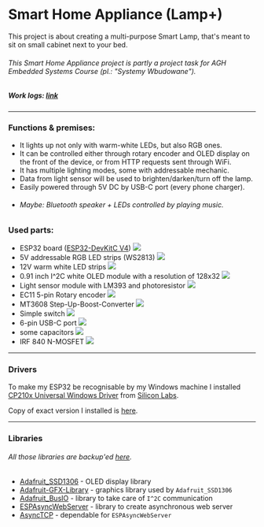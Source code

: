 # Smart Home Appliance (Lamp+)

This project is about creating a multi-purpose Smart Lamp, that's meant to sit on small cabinet next to your bed.


###### This Smart Home Appliance project is partly a project task for AGH Embedded Systems Course (pl.: "Systemy Wbudowane").

##### Work logs: [link](https://github.com/GabenRulez/SmartHomeAppliance/blob/main/docs/README.md) 
___

### Functions & premises:

 - It lights up not only with warm-white LEDs, but also RGB ones. 
 - It can be controlled either through rotary encoder and OLED display on the front of the device, or from HTTP requests sent through WiFi.
 - It has multiple lighting modes, some with addressable mechanic.
 - Data from light sensor will be used to brighten/darken/turn off the lamp.
 - Easily powered through 5V DC by USB-C port (every phone charger).
 - ###### Maybe: Bluetooth speaker + LEDs controlled by playing music.

### Used parts:
 - ESP32 board ([ESP32-DevKitC V4](https://docs.espressif.com/projects/esp-idf/en/latest/esp32/hw-reference/esp32/get-started-devkitc.html))
![](/media/photos/ESP32_01.jpg)
 - 5V addressable RGB LED strips (WS2813)
![](/media/photos/LEDstripA_01.jpg)
 - 12V warm white LED strips
![](/media/photos/LEDstripB_01.jpg)
 - 0.91 inch I^2C white OLED module with a resolution of 128x32
![](/media/photos/OLED_01.jpg)
 - Light sensor module with LM393 and photoresistor
![](/media/photos/LightSensor_01.jpg)
 - EC11 5-pin Rotary encoder
![](/media/photos/RotaryEncoder_01.jpg)
 - MT3608 Step-Up-Boost-Converter
![](/media/photos/StepUp_01.jpg)
 - Simple switch
![](/media/photos/Switch_01.jpg)
 - 6-pin USB-C port
![](/media/photos/USB-C_01.jpg)
 - some capacitors
![](/media/photos/CapacitorA_01.jpg)
 - IRF 840 N-MOSFET
  ![](/media/photos/NMosfet.jpg)

___

### Drivers

To make my ESP32 be recognisable by my Windows machine I installed [CP210x Universal Windows Driver](https://www.silabs.com/developers/usb-to-uart-bridge-vcp-drivers) from [Silicon Labs](https://www.silabs.com/).

Copy of exact version I installed is [here](/extra/driver).



___

### Libraries

###### All those libraries are backup'ed [here](https://github.com/GabenRulez/SmartHomeAppliance/tree/main/code/SmartHomeAppliance/libraries).

- [Adafruit_SSD1306](https://github.com/adafruit/Adafruit_SSD1306) - OLED display library
- [Adafruit-GFX-Library](https://github.com/adafruit/Adafruit-GFX-Library) - graphics library used by `Adafruit_SSD1306`
- [Adafruit_BusIO](https://github.com/adafruit/Adafruit_BusIO) - library to take care of `I^2C` communication
- [ESPAsyncWebServer](https://github.com/me-no-dev/ESPAsyncWebServer) - library to create asynchronous web server
- [AsyncTCP](https://github.com/me-no-dev/AsyncTCP) - dependable for `ESPAsyncWebServer`

